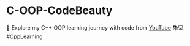 # C-OOP-CodeBeauty
🚀 Explore my C++ OOP learning journey with code from [YouTube](https://youtube.com/playlist?list=PL43pGnjiVwgTJg7uz8KUGdXRdGKE0W_jN) 📚💻 #CppLearning
